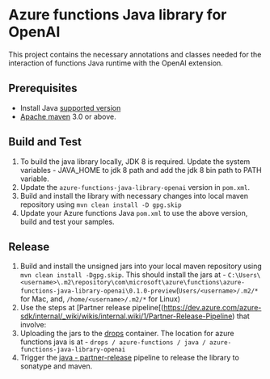 # Azure functions Java library for OpenAI

This project contains the necessary annotations and classes needed for the interaction of functions Java runtime with the OpenAI extension.

## Prerequisites

* Install Java [supported version](https://learn.microsoft.com/en-us/azure/azure-functions/functions-reference-java?tabs=bash%2Cconsumption#java-versions)
* [Apache maven](https://maven.apache.org/) 3.0 or above.

## Build and Test

1. To build the java library locally, JDK 8 is required. Update the system variables - JAVA_HOME to jdk 8 path and add the jdk 8 bin path to PATH variable.
1. Update the `azure-functions-java-library-openai` version in `pom.xml`.
1. Build and install the library with necessary changes into local maven repository using `mvn clean install -D gpg.skip`
1. Update your Azure functions Java `pom.xml` to use the above version, build and test your samples.

## Release

1. Build and install the unsigned jars into your local maven repository using `mvn clean install -Dgpg.skip`. This should install the jars at - `C:\Users\<username>\.m2\repository\com\microsoft\azure\functions\azure-functions-java-library-openai\0.1.0-preview`(`Users/<username>/.m2/*` for Mac, and, `/home/<username>/.m2/*` for Linux)
1. Use the steps at [Partner release pipeline[(https://dev.azure.com/azure-sdk/internal/_wiki/wikis/internal.wiki/1/Partner-Release-Pipeline) that involve:
1. Uploading the jars to the [drops](https://azuresdkpartnerdrops.blob.core.windows.net/drops) container. The location for azure functions java is at -  `drops / azure-functions / java / azure-functions-java-library-openai`
1. Trigger the [java - partner-release](https://dev.azure.com/azure-sdk/internal/_build?definitionId=1809&_a=summary) pipeline to release the library to sonatype and maven.
